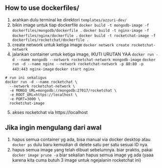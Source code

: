 ## How to use dockerfiles/

1. arahkan dulu terminal ke direktori `templates/azzuri-dev/`
2. bikin image untuk tiap dockerfile
`docker build -t mongodb-image -f dockerfiles/mongodb/dockerfile .`
`docker build -t nginx-image -f dockerfiles/nginx/dockerfile .`
`docker build -t rocketchat-image -f dockerfiles/rocketchat/dockerfile .`
3. create network untuk ketiga image
`docker network create rocketchat-network`
4. jalankan container untuk ketiga image, IKUTI URUTAN YAA
```docker run -d --name mongodb --network rocketchat-network mongodb-image```
```docker run -d --name nginx --network rocketchat-network -p 80:80 -p 443:443 nginx-image```
```docker start nginx```
```
# run ini sekaligus
docker run -d --name rocketchat \
  --network rocketchat-network \
  -e MONGO_URL=mongodb://mongodb:27017/rocketchat \
  -e ROOT_URL=https://localhost \
  -e PORT=3000 \
  rocketchat-image
```
5. akses rocketchat via https://localhost

## Jika ingin mengulang dari awal
1. hapus semua container yg ada, bisa manual via docker desktop atau `docker ps` dulu baru kemudian di delete satu per satu sesuai ID nya.
2. hapus semua image yang telah dibuat sebelumnya. biar praktis, pakai `docker image prune -a` biar sekalian hapus semua image yg ada (yaaa karena kita cuma butuh 3 image untuk ngejalanin rocketchat ini)
